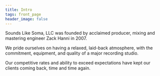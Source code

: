 ```yaml
---
title: Intro
tags: front_page
header_image: false
---
```


Sounds Like Soma, LLC was founded by acclaimed producer, mixing and mastering engineer Zack Hanni in 2007.

We pride ourselves on having a relaxed, laid-back atmosphere, with the commitment, equipment, and quality of a major recording studio.

Our competitive rates and ability to exceed expectations have kept our clients coming back, time and time again.
